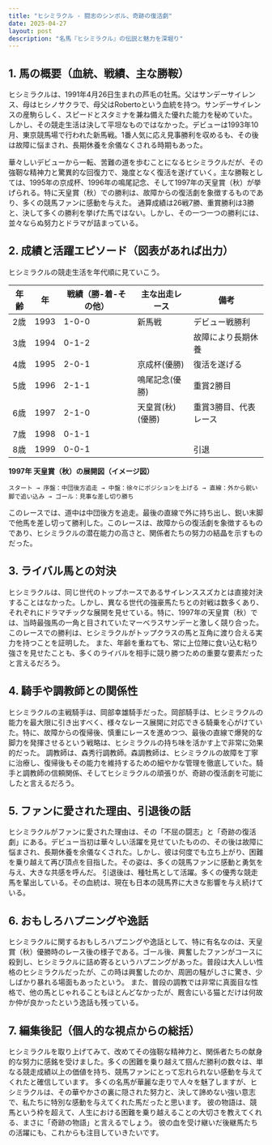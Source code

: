 ```yaml
---
title: "ヒシミラクル - 闘志のシンボル、奇跡の復活劇"
date: 2025-04-27
layout: post
description: "名馬『ヒシミラクル』の伝説と魅力を深堀り"
---
```


## 1. 馬の概要（血統、戦績、主な勝鞍）

ヒシミラクルは、1991年4月26日生まれの芦毛の牡馬。父はサンデーサイレンス、母はヒシノサクラで、母父はRobertoという血統を持つ。サンデーサイレンスの産駒らしく、スピードとスタミナを兼ね備えた優れた能力を秘めていた。  しかし、その競走生活は決して平坦なものではなかった。デビューは1993年10月、東京競馬場で行われた新馬戦。1番人気に応え見事勝利を収めるも、その後は故障に悩まされ、長期休養を余儀なくされる時期もあった。

華々しいデビューから一転、苦難の道を歩むことになるヒシミラクルだが、その強靭な精神力と驚異的な回復力で、幾度となく復活を遂げていく。主な勝鞍としては、1995年の京成杯、1996年の鳴尾記念、そして1997年の天皇賞（秋）が挙げられる。特に天皇賞（秋）での勝利は、故障からの復活劇を象徴するものであり、多くの競馬ファンに感動を与えた。  通算成績は26戦7勝、重賞勝利は3勝と、決して多くの勝利を挙げた馬ではない。しかし、その一つ一つの勝利には、並々ならぬ努力とドラマが詰まっている。


## 2. 成績と活躍エピソード（図表があれば出力）

ヒシミラクルの競走生活を年代順に見ていこう。

| 年齢 | 年 | 戦績（勝-着-その他） | 主な出走レース | 備考 |
|---|---|---|---|---|
| 2歳 | 1993 | 1-0-0 | 新馬戦 | デビュー戦勝利 |
| 3歳 | 1994 | 0-1-2 |  | 故障により長期休養 |
| 4歳 | 1995 | 2-0-1 | 京成杯(優勝) | 復活を遂げる |
| 5歳 | 1996 | 2-1-1 | 鳴尾記念(優勝) | 重賞2勝目 |
| 6歳 | 1997 | 2-1-0 | 天皇賞(秋)(優勝) | 重賞3勝目、代表レース |
| 7歳 | 1998 | 0-1-1 |  |  |
| 8歳 | 1999 | 0-0-1 |  |  引退 |


**1997年 天皇賞（秋）の展開図（イメージ図）**

```
スタート → 序盤：中団後方追走 → 中盤：徐々にポジションを上げる → 直線：外から鋭い脚で追い込み → ゴール：見事な差し切り勝ち
```

このレースでは、道中は中団後方を追走。最後の直線で外に持ち出し、鋭い末脚で他馬を差し切って勝利した。このレースは、故障からの復活劇を象徴するものであり、ヒシミラクルの潜在能力の高さと、関係者たちの努力の結晶を示すものだった。


## 3. ライバル馬との対決

ヒシミラクルは、同じ世代のトップホースであるサイレンススズカとは直接対決することはなかった。しかし、異なる世代の強豪馬たちとの対戦は数多くあり、それぞれにドラマチックな展開を見せている。特に、1997年の天皇賞（秋）では、当時最強馬の一角と目されていたマーベラスサンデーと激しく競り合った。このレースでの勝利は、ヒシミラクルがトップクラスの馬と互角に渡り合える実力を持つことを証明した。  また、年齢を重ねても、常に上位陣に食い込む粘り強さを見せたことも、多くのライバルを相手に競り勝つための重要な要素だったと言えるだろう。


## 4. 騎手や調教師との関係性

ヒシミラクルの主戦騎手は、岡部幸雄騎手だった。岡部騎手は、ヒシミラクルの能力を最大限に引き出すべく、様々なレース展開に対応できる騎乗を心がけていた。特に、故障からの復帰後、慎重にレースを進めつつ、最後の直線で爆発的な脚力を発揮させるという戦略は、ヒシミラクルの持ち味を活かす上で非常に効果的だった。  調教師は、森秀行調教師。森調教師は、ヒシミラクルの故障を丁寧に治療し、復帰後もその能力を維持するための細やかな管理を徹底していた。騎手と調教師の信頼関係、そしてヒシミラクルの頑張りが、奇跡の復活劇を可能にしたと言えるだろう。


## 5. ファンに愛された理由、引退後の話

ヒシミラクルがファンに愛された理由は、その「不屈の闘志」と「奇跡の復活劇」にある。デビュー当初は華々しい活躍を見せていたものの、その後は故障に悩まされ、長期休養を余儀なくされた。しかし、彼は何度でも立ち上がり、困難を乗り越えて再び頂点を目指した。その姿は、多くの競馬ファンに感動と勇気を与え、大きな共感を呼んだ。  引退後は、種牡馬として活躍。多くの優秀な競走馬を輩出している。その血統は、現在も日本の競馬界に大きな影響を与え続けている。


## 6. おもしろハプニングや逸話

ヒシミラクルに関するおもしろハプニングや逸話として、特に有名なのは、天皇賞（秋）優勝時のレース後の様子である。ゴール後、興奮したファンがコースに殺到し、ヒシミラクルに詰め寄るというハプニングがあった。普段は大人しい性格のヒシミラクルだったが、この時は興奮したのか、周囲の騒がしさに驚き、少しばかり暴れる場面もあったという。  また、普段の調教では非常に真面目な性格で、他の馬とじゃれることもほとんどなかったが、厩舎にいる猫とだけは何故か仲が良かったという逸話も残っている。


## 7. 編集後記（個人的な視点からの総括）

ヒシミラクルを取り上げてみて、改めてその強靭な精神力と、関係者たちの献身的な努力に感銘を受けました。多くの困難を乗り越えて掴んだ勝利の数々は、単なる競走成績以上の価値を持ち、競馬ファンにとって忘れられない感動を与えてくれたと確信しています。  多くの名馬が華麗な走りで人々を魅了しますが、ヒシミラクルは、その華やかさの裏に隠された努力と、決して諦めない強い意志で、私たちに特別な感動を与えてくれた馬だったと思います。  彼の物語は、競馬という枠を超えて、人生における困難を乗り越えることの大切さを教えてくれる、まさに「奇跡の物語」と言えるでしょう。  彼の血を受け継いだ後継馬たちの活躍にも、これからも注目していきたいです。
